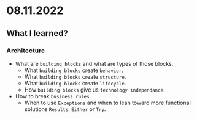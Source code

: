 # 08.11.2022

## What I learned?

### Architecture

- What are `building blocks` and what are types of those blocks.
  - What `building blocks` create `behavior`.
  - What `building blocks` create `structure`.
  - What `building blocks` create `lifecycle`.
  - How `building blocks` give us `technology independance`.
- How to break `business rules`
  - When to use `Exceptions` and when to lean toward more functional solutions `Results`, `Either` or `Try`.
